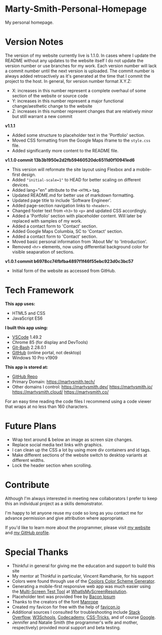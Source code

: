# Marty-Smith-Personal-Homepage
My personal homepage.

# Version Notes

The version of my website currently live is 1.1.0.  In cases where I update the README without any updates to the website itself I do not update the version number or use branches for my work.  Each version number will lack a commit number until the next version is uploaded.  The commit number is always added retroactively as it's generated at the time that I commit the project to the host.  In general, for version number format X.Y.Z:
* X: increases in this number represent a complete overhaul of some section of the website or source code
* Y: increases in this number represent a major functional change/aesthetic change to the website
* Z: increases in this number represent changes that are relatively minor but still warrant a new commit 

**v1.1.1**
* Added some structure to placeholder text in the 'Portfolio' section.
* Moved CSS formatting from the Google Maps iframe to the `style.css` file.
* Added significantly more content to the README file.

**v1.1.0 commit 13b3b1950e2d2fb59460520dc6511d0f10941ed6**  
* This version will reformate the site layout using Flexbox and a mobile-first design.
* Added `"initial-scale=1"` to HEAD for better scaling on different devices.
* Added lang="en" attribute to the `<HTML>` tag.
* Updated README.md for better use of markdown formatting.
* Updated page title to include 'Software Engineer'.
* Added page-section navigation links to `<header>`.
* Changed footer text from `<h3>` to `<p>` and updated CSS accordingly.
* Added a 'Portfolio' section with placeholder content.  Will later be replaced with samples of my work.
* Added a contact form to 'Contact' section.
* Added Google Maps Columbia, SC to 'Contact' section.
* Added a contact form to 'Contact' section.
* Moved basic personal information from 'About Me' to 'Introduction'.
* Removed `<hr>` elements, now using differential background color for visible seaparation of sections.

**v1.0.1 commit b6978cc74fbfba4897f1f46f55ebc923d0c3bc57**
* Initial form of the website as accessed from GitHub.

# Tech Framework

**This app uses:**
* HTML5 and CSS
* JavaScript ES6

**I built this app using:**
* [VSCode](https://code.visualstudio.com/) 1.49.2
* Chrome 85 (for display and DevTools)
* [Git-Bash](https://git-scm.com/) 2.28.0.1
* [GitHub](https://github.com/) (online portal, not desktop)
* Windows 10 Pro v1909

**This app is stored at:**
* [GitHub Repo](https://github.com/mhsmith321/Marty-Smith-Personal-Homepage)
* Primary Domain: https://martysmith.tech/
* Other domains I control: https://martysmith.dev/
                           https://martysmith.io/
                           https://martysmith.cloud/
                           https://martysmith.co/

For an easy time reading the code files I recommend using a code viewer that wraps at no less than 160 characters.

# Future Plans
* Wrap text around & below an image as screen size changes.
* Replace social media text links with graphics.
* I can clean up the CSS a lot by using more div containers and id tags.
* Make different sections of the website switch to desktop variants at different widths.
* Lock the header section when scrolling.

# Contribute

Although I'm always interested in meeting new collaborators I prefer to keep this an individual project as a skills demonstrator.

I'm happy to let anyone reuse my code so long as you contact me for advance permission and give attribution where appropriate.

If you'd like to learn more about the programmer, please visit [my website](https://martysmith.tech/) and [my GitHub profile](https://github.com/mhsmith321).

# Special Thanks

* Thinkful in general for giving me the education and support to build this site
* My mentor at Thinkful in particular, Vincent Ramdhanie, for his support
* Colors were found through use of the [Coolors Color Scheme Generator](https://coolors.co/).
* Generating a mobile-first responsive web app was much easier using the [Multi-Screen Test Tool](http://whatismyscreenresolution.net/multi-screen-test) at [WhatIsMyScreenResolution](http://whatismyscreenresolution.net/).
* Placeholder text was provided free by [Bacon Ipsum](https://baconipsum.com/)
* Thanks to the creators of the font [Manrope](https://github.com/sharanda/manrope)
* Created my favicon for free with the help of [favicon.io](https://favicon.io/)
* Additional sources I consulted for troubleshooting include [Stack Overflow](https://stackoverflow.com/), [W3Schools](https://www.w3schools.com/), [Codecademy](https://www.codecademy.com/learn), [CSS-Tricks](https://css-tricks.com/), and of course [Google](https://www.google.com/).
* Jennifer and Natalie Smith (the programmer's wife and mother, respectively) provided moral support and beta testing.